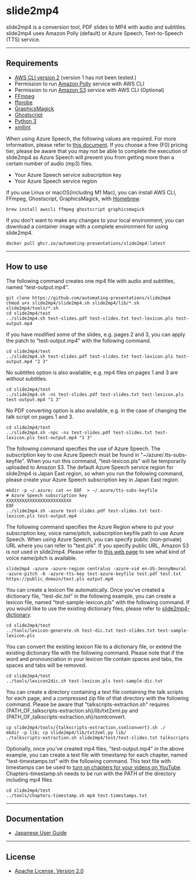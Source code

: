 # slide2mp4

slide2mp4 is a conversion tool, PDF slides to MP4 with audio and subtitles.   
slide2mp4 uses Amazon Polly (default) or Azure Speech, Text-to-Speech (TTS) service.

----
## Requirements

 - [AWS CLI version 2](https://docs.aws.amazon.com/cli/latest/userguide/install-cliv2.html) (version 1 has not been tested.)
 - Permission to run [Amazon Polly](https://docs.aws.amazon.com/polly/latest/dg/what-is.html) service with AWS CLI
 - Permission to run [Amazon S3](https://aws.amazon.com/s3/) service with AWS CLI (Optional)
 - [FFmpeg](https://www.ffmpeg.org/)
 - [ffprobe](https://ffmpeg.org/ffprobe.html)
 - [GraphicsMagick](http://www.graphicsmagick.org/index.html)
 - [Ghostscript](https://www.ghostscript.com/)
 - [Python 3](https://www.python.org/)
 - [xmllint](http://xmlsoft.org/xmllint.html)

When using Azure Speech, the following values are required. For more information, please refer to [this document](https://docs.microsoft.com/en-us/azure/cognitive-services/speech-service/overview). If you choose a free (F0) pricing tier, please be aware that you may not be able to complete the execution of slide2mp4 as Azure Speech will prevent you from getting more than a certain number of audio (mp3) files.

 - Your Azure Speech service subscription key
 - Your Azure Speech service region

If you use Linux or macOS(including M1 Mac), you can install AWS CLI, FFmpeg, Ghostscript, GraphicsMagick, with [Homebrew](https://brew.sh/).

```
brew install awscli ffmpeg ghostscript graphicsmagick
```

If you don't want to make any changes to your local environment, you can download a container image with a complete environment for using slide2mp4.
```
docker pull ghcr.io/automating-presentations/slide2mp4:latest
```

----
## How to use

The following command creates one mp4 file with audio and subtitles, named "test-output.mp4".

```
git clone https://github.com/automating-presentations/slide2mp4
chmod u+x slide2mp4/slide2mp4.sh slide2mp4/lib/*.sh slide2mp4/tools/*.sh
cd slide2mp4/test
../slide2mp4.sh test-slides.pdf test-slides.txt test-lexicon.pls test-output.mp4
```

If you have modified some of the slides, e.g. pages 2 and 3, you can apply the patch to "test-output.mp4" with the following command.

```
cd slide2mp4/test
../slide2mp4.sh test-slides.pdf test-slides.txt test-lexicon.pls test-output.mp4 "2 3"
```

No subtitles option is also available, e.g. mp4 files on pages 1 and 3 are without subtitles.
```
cd slide2mp4/test
../slide2mp4.sh -ns test-slides.pdf test-slides.txt test-lexicon.pls test-output.mp4 "1 3"
```

No PDF converting option is also available, e.g. in the case of changing the talk script on pages 1 and 3.
```
cd slide2mp4/test
../slide2mp4.sh -npc -ns test-slides.pdf test-slides.txt test-lexicon.pls test-output.mp4 "1 3"
```

The following command specifies the use of Azure Speech. The subscription key to use Azure Speech must be found in "~/azure/.tts-subs-keyfile". When you run this command, "test-lexicon.pls" will be temporarily uploaded to Amazon S3. The default Azure Speech service region for slide2mp4 is Japan East region, so when you run the following command, please create your Azure Speech subscription key in Japan East region.
```
mkdir -p ~/.azure; cat << EOF  > ~/.azure/tts-subs-keyfile
# Azure Speech subscription key
XXXXXXXXXXXXXXXXXXXXXXXXX
EOF
../slide2mp4.sh -azure test-slides.pdf test-slides.txt test-lexicon.pls test-output.mp4
```
The following command specifies the Azure Region where to put your subscription key, voice name/pitch, subscription keyfile path to use Azure Speech. When using Azure Speech, you can specify public (non-private) URL where you can refer to "test.pls". If you specify public URL, Amazon S3 is not used in slide2mp4. Please refer to [this web page](https://azure.microsoft.com/en-us/services/cognitive-services/text-to-speech/) to see what kind of voice name/pitch is available.
```
slide2mp4 -azure -azure-region centralus -azure-vid en-US-JennyNeural -azure-pitch -6 -azure-tts-key test-azure-keyfile test.pdf test.txt https://public_domain/test.pls output.mp4
```

You can create a lexicon file automatically. Once you've created a dictionary file, "test-dic.txt" in the following example, you can create a lexicon file, named "test-sample-lexicon.pls" with the following command. If you would like to use the existing dictionary files, please refer to [slide2mp4-dictionary](https://github.com/automating-presentations/slide2mp4-dictionary).
```
cd slide2mp4/test
../tools/lexicon-generate.sh test-dic.txt test-slides.txt test-sample-lexicon.pls
```

You can convert the existing lexicon file to a dictionary file, or extend the existing dictionary file with the following command. Please note that if the word and pronounciation in your lexicon file contain spaces and tabs, the spaces and tabs will be removed. 
```
cd slide2mp4/test
../tools/lexicon2dic.sh test-lexicon.pls test-sample-dic.txt
```

You can create a directory containing a text file containing the talk scripts for each page, and a compressed zip file of that directory with the following command. Please be aware that "talkscripts-extraction.sh" requires {PATH_OF_talkscripts-extraction.sh}/lib/txt2xml.py and {PATH_OF_talkscripts-extraction.sh}/ssmlconvert.
```
cp slide2mp4/tools/{talkscripts-extraction,ssmlconvert}.sh ./
mkdir -p lib; cp slide2mp4/lib/txt2xml.py lib/
./talkscripts-extraction.sh slide2mp4/test/test-slides.txt talkscripts
```

Optionally, once you've created mp4 files, "test-output.mp4" in the above example, you can create a text file with timestamp for each chapter, named "test-timestamps.txt" with the following command. This text file with timestamps can be used to [turn on chapters for your videos on YouTube](https://support.google.com/youtube/answer/9884579?hl=en). Chapters-timestamp.sh needs to be run with the PATH of the directory including mp4 files.
```
cd slide2mp4/test
../tools/chapters-timestamp.sh mp4 test-timestamps.txt
```

----
## Documentation
 - [Japanese User Guide](https://github.com/automating-presentations/slide2mp4/blob/main/doc/userguide-ja.md)

----
## License
 - [Apache License, Version 2.0](http://www.apache.org/licenses/LICENSE-2.0)

